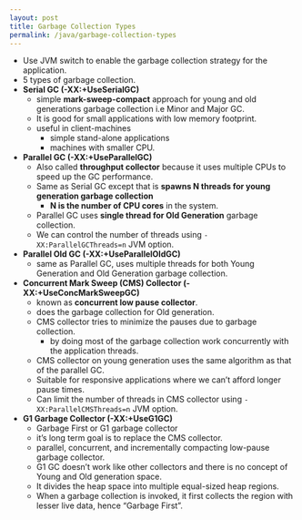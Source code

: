 ```yaml
---
layout: post
title: Garbage Collection Types
permalink: /java/garbage-collection-types
---
```


- Use JVM switch to enable the garbage collection strategy for the application.
- 5 types of garbage collection.
- **Serial GC (-XX:+UseSerialGC)**
  - simple **mark-sweep-compact** approach for young and old generations garbage collection i.e Minor and Major GC. 
  - It is good for small applications with low memory footprint.
  - useful in client-machines
    - simple stand-alone applications
    - machines with smaller CPU. 
- **Parallel GC (-XX:+UseParallelGC)**
  - Also called **throughput collector** because it uses multiple CPUs to speed up the GC performance. 
  - Same as Serial GC except that is **spawns N threads for young generation garbage collection**
    - **N is the number of CPU cores** in the system. 
  - Parallel GC uses **single thread for Old Generation** garbage collection.
  - We can control the number of threads using `-XX:ParallelGCThreads=n` JVM option.
- **Parallel Old GC (-XX:+UseParallelOldGC)**
  - same as Parallel GC, uses multiple threads for both Young Generation and Old Generation garbage collection.
- **Concurrent Mark Sweep (CMS) Collector (-XX:+UseConcMarkSweepGC)**
  - known as **concurrent low pause collector**. 
  - does the garbage collection for Old generation.
  - CMS collector tries to minimize the pauses due to garbage collection.
    - by doing most of the garbage collection work concurrently with the application threads.
  - CMS collector on young generation uses the same algorithm as that of the parallel GC.
  - Suitable for responsive applications where we can’t afford longer pause times. 
  - Can limit the number of threads in CMS collector using `-XX:ParallelCMSThreads=n` JVM option.
- **G1 Garbage Collector (-XX:+UseG1GC)**
  - Garbage First or G1 garbage collector
  - it’s long term goal is to replace the CMS collector.
  - parallel, concurrent, and incrementally compacting low-pause garbage collector.
  - G1 GC doesn’t work like other collectors and there is no concept of Young and Old generation space.
  - It divides the heap space into multiple equal-sized heap regions.
  - When a garbage collection is invoked, it first collects the region with lesser live data, hence “Garbage First”.
